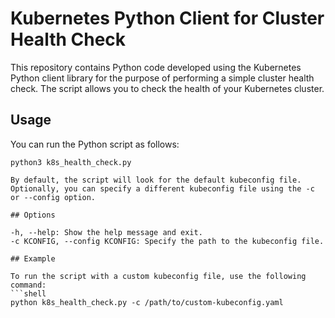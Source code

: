 # Kubernetes Python Client for Cluster Health Check

This repository contains Python code developed using the Kubernetes Python client library for the purpose of performing a simple cluster health check. The script allows you to check the health of your Kubernetes cluster.

## Usage

You can run the Python script as follows:

```shell
python3 k8s_health_check.py

By default, the script will look for the default kubeconfig file. Optionally, you can specify a different kubeconfig file using the -c or --config option.

## Options

-h, --help: Show the help message and exit.
-c KCONFIG, --config KCONFIG: Specify the path to the kubeconfig file.

## Example

To run the script with a custom kubeconfig file, use the following command:
```shell
python k8s_health_check.py -c /path/to/custom-kubeconfig.yaml
